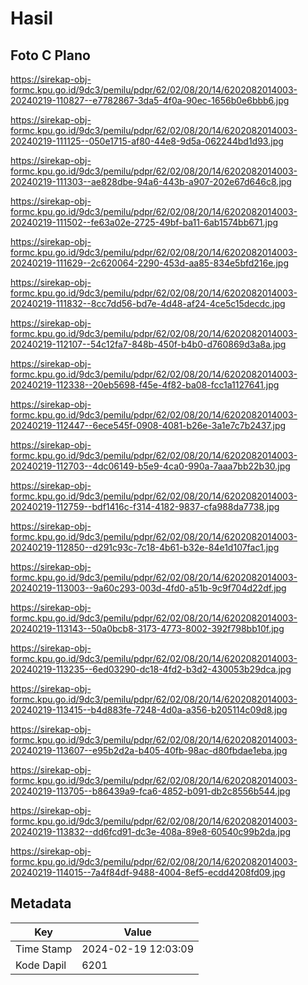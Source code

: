 # Hasil

## Foto C Plano

https://sirekap-obj-formc.kpu.go.id/9dc3/pemilu/pdpr/62/02/08/20/14/6202082014003-20240219-110827--e7782867-3da5-4f0a-90ec-1656b0e6bbb6.jpg

https://sirekap-obj-formc.kpu.go.id/9dc3/pemilu/pdpr/62/02/08/20/14/6202082014003-20240219-111125--050e1715-af80-44e8-9d5a-062244bd1d93.jpg

https://sirekap-obj-formc.kpu.go.id/9dc3/pemilu/pdpr/62/02/08/20/14/6202082014003-20240219-111303--ae828dbe-94a6-443b-a907-202e67d646c8.jpg

https://sirekap-obj-formc.kpu.go.id/9dc3/pemilu/pdpr/62/02/08/20/14/6202082014003-20240219-111502--fe63a02e-2725-49bf-ba11-6ab1574bb671.jpg

https://sirekap-obj-formc.kpu.go.id/9dc3/pemilu/pdpr/62/02/08/20/14/6202082014003-20240219-111629--2c620064-2290-453d-aa85-834e5bfd216e.jpg

https://sirekap-obj-formc.kpu.go.id/9dc3/pemilu/pdpr/62/02/08/20/14/6202082014003-20240219-111832--8cc7dd56-bd7e-4d48-af24-4ce5c15decdc.jpg

https://sirekap-obj-formc.kpu.go.id/9dc3/pemilu/pdpr/62/02/08/20/14/6202082014003-20240219-112107--54c12fa7-848b-450f-b4b0-d760869d3a8a.jpg

https://sirekap-obj-formc.kpu.go.id/9dc3/pemilu/pdpr/62/02/08/20/14/6202082014003-20240219-112338--20eb5698-f45e-4f82-ba08-fcc1a1127641.jpg

https://sirekap-obj-formc.kpu.go.id/9dc3/pemilu/pdpr/62/02/08/20/14/6202082014003-20240219-112447--6ece545f-0908-4081-b26e-3a1e7c7b2437.jpg

https://sirekap-obj-formc.kpu.go.id/9dc3/pemilu/pdpr/62/02/08/20/14/6202082014003-20240219-112703--4dc06149-b5e9-4ca0-990a-7aaa7bb22b30.jpg

https://sirekap-obj-formc.kpu.go.id/9dc3/pemilu/pdpr/62/02/08/20/14/6202082014003-20240219-112759--bdf1416c-f314-4182-9837-cfa988da7738.jpg

https://sirekap-obj-formc.kpu.go.id/9dc3/pemilu/pdpr/62/02/08/20/14/6202082014003-20240219-112850--d291c93c-7c18-4b61-b32e-84e1d107fac1.jpg

https://sirekap-obj-formc.kpu.go.id/9dc3/pemilu/pdpr/62/02/08/20/14/6202082014003-20240219-113003--9a60c293-003d-4fd0-a51b-9c9f704d22df.jpg

https://sirekap-obj-formc.kpu.go.id/9dc3/pemilu/pdpr/62/02/08/20/14/6202082014003-20240219-113143--50a0bcb8-3173-4773-8002-392f798bb10f.jpg

https://sirekap-obj-formc.kpu.go.id/9dc3/pemilu/pdpr/62/02/08/20/14/6202082014003-20240219-113235--6ed03290-dc18-4fd2-b3d2-430053b29dca.jpg

https://sirekap-obj-formc.kpu.go.id/9dc3/pemilu/pdpr/62/02/08/20/14/6202082014003-20240219-113415--b4d883fe-7248-4d0a-a356-b205114c09d8.jpg

https://sirekap-obj-formc.kpu.go.id/9dc3/pemilu/pdpr/62/02/08/20/14/6202082014003-20240219-113607--e95b2d2a-b405-40fb-98ac-d80fbdae1eba.jpg

https://sirekap-obj-formc.kpu.go.id/9dc3/pemilu/pdpr/62/02/08/20/14/6202082014003-20240219-113705--b86439a9-fca6-4852-b091-db2c8556b544.jpg

https://sirekap-obj-formc.kpu.go.id/9dc3/pemilu/pdpr/62/02/08/20/14/6202082014003-20240219-113832--dd6fcd91-dc3e-408a-89e8-60540c99b2da.jpg

https://sirekap-obj-formc.kpu.go.id/9dc3/pemilu/pdpr/62/02/08/20/14/6202082014003-20240219-114015--7a4f84df-9488-4004-8ef5-ecdd4208fd09.jpg


## Metadata

| Key        | Value               |
| ---------- | ------------------- |
| Time Stamp | 2024-02-19 12:03:09 |
| Kode Dapil | 6201                |



